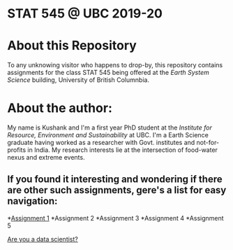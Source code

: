 # STAT 545 @ UBC 2019-20

# __About this Repository__
To any unknowing visitor who happens to drop-by, this repository contains assignments for the class STAT 545 being offered at the _Earth System Science_ building, University of British Columnbia. 

# __About the author__:
My name is Kushank and I'm a first year PhD student at the _Institute for Resource, Environment and Sustainability_ at UBC. I'm a Earth Science graduate having worked as a researcher with Govt. institutes and not-for-profits in India. My research interests lie at the intersection of food-water nexus and extreme events. 


## If you found it interesting and wondering if there are other such assignments, gere's a list for easy navigation:

*[Assignment 1](https://github.com/STAT545-UBC-hw-2019-20/stat545-hw-kushankb) 
*Assignment 2
*Assignment 3
*Assignment 4
*Assignment 5

[Are you a data scientist?](https://www.google.com/url?sa=i&source=images&cd=&cad=rja&uact=8&ved=2ahUKEwjJp_Ci7s7kAhUzGDQIHYjpDv4QjRx6BAgBEAQ&url=https%3A%2F%2Fwww.someecards.com%2Fusercards%2Fviewcard%2Fi-just-installed-rstudio-im-a-data-scientist-now-ebc6a%2F%3FtagSlug%3Dworkplace&psig=AOvVaw03dXCPmWw2hrxp-gdDs-KN&ust=1568500603929464)
